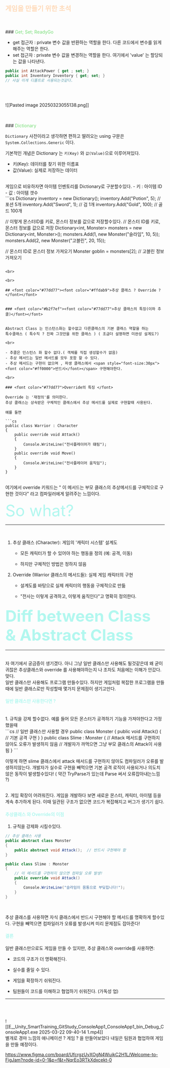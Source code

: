 ## <font color="#ffdab9">게임을 만들기 위한 초석 </font>

<br>
<br>
### <font color="#77dd77">Get; Set; ReadyGo</font>

- get 접근자 : private 변수 값을 반환하는 역할을 한다. 
  다른 코드에서 변수를 읽게 해주는 역할은 한다.
- set 접근자 : private 변수 값을 변경하는 역할을 한다.
  여기에서 'value' 는 할당되는 값을 나타낸다.

```cs
public int AttackPower { get ; set; }
public int Inventory Inventory { get; set; }
// 사실 이게 디폴트로 사용되는것같다.

```

<br>
<br>

![[Pasted image 20250323055138.png]]


<br>
<br>
### <font color="#77dd77">Dictionary</font>

`Dictionary`  사전이라고 생각하면 편하고 딸려오는 using 구문은 
`System.Collections.Generic` 이다.

기본적인 개념은 Dictionary 는 `키(Key)` 와 `값(Value)`으로 이루어져있다.
- 키(Key): 데이터를 찾기 위한 이름표
- 값(Value): 실제로 저장하는 데이터 

<br>
게임으로 비유하자면 아이템 인벤토리를 Dictionary로 구분할수있다.
- 키 : 아이템 ID
- 값 : 아이템 갯수

<br>
```cs
Dictionary<string, int> inventory = new Dictionary<string, int>();
inventory.Add("Potion", 5);       // 포션 5개
inventory.Add("Sword", 1);        // 검 1개
inventory.Add("Gold", 100);       // 골드 100개

// 이렇게 몬스터ID를 키로, 몬스터 정보를 값으로 저장할수있다.
// 몬스터 ID를 키로, 몬스터 정보를 값으로 저장
Dictionary<int, Monster> monsters = new Dictionary<int, Monster>();
monsters.Add(1, new Monster("슬라임", 10, 5));
monsters.Add(2, new Monster("고블린", 20, 15));

// 몬스터 ID로 몬스터 정보 가져오기
Monster goblin = monsters[2];  // 고블린 정보 가져오기
```

<br>

<br>

## <font color="#77dd77"><font color="#ffdab9">추상 클래스 ? Override ?</font></font>


### <font color="#b2f7ef"><font color="#77dd77">추상 클래스의 특징(이하 추클)</font></font>


Abstract Class 는 인스턴스화는 할수없고 다른클래스의 기본 클래스 역할을 하는 
특수클래스 ( 특수직 ? 진짜 그것만을 위한 클래스 ) ( 조금더 설명하면 미완성 설계도?)

<br>

- 추클은 인스턴스 화 할수 없다.( 객체를 직접 생성할수가 없음)
- 추상 메서드는 일반 메서드를 모두 포함 할 수 있다.
- 추상 메서드는 구현이 없으며 , 파생 클래스에서 <span style="font-size:30px"><font color="#ff0000">반드시</font></span> 구현해야한다.

<br>

### <font color="#77dd77">Override의 특징 </font>

Override 는 '재정의'를 의미한다.
추상 클래스는 상속받은 구체적인 클래스에서 추상 메서드를 실제로 구현할때 사용된다.

예를 들면

```cs
public class Warrior : Character
{
    public override void Attack()
    {
        Console.WriteLine("전사플레이어가 떄림");
    }
    public override void Move()
    {
        Console.WriteLine("전사플레이어 움직임");
    }
}
```

<br>
여기에서 override 키워드는 " 이 메서드는 부모 클래스의 추상메서드를 구체적으로 구현한 것이다" 라고 컴파일러에게 알려주는 느낌이다.


<span class = "inkfree"><span style="font-size:50px;"><font color="#ffb6c1"><font color="#b2f7ef">So what?</font></font></span></span>

---
<br>



1. 추상 클래스 (Character): 게임의 '캐릭터 시스템' 설계도

    - 모든 캐릭터가 할 수 있어야 하는 행동을 정의 (예: 공격, 이동)

    - 하지만 구체적인 방법은 정하지 않음

2. Override (Warrior 클래스의 메서드들): 실제 게임 캐릭터의 구현

	 - 설계도를 바탕으로 실제 캐릭터의 행동을 구체적으로 만듦

	 - "전사는 이렇게 공격하고, 이렇게 움직인다"고 명확히 정의한다.



### <span class = "inkfree"><span style="font-size:50px;"><font color="#ffb6c1"><font color="#b2f7ef">Diff between Class & Abstract Class</font></font></span></span>
---
<br>
자 여기에서 궁금증이 생기겠다.
아니 그냥 일반 클래스만 사용해도 될것같은데 왜 굳이 귀찮은 
추상클래스와 override 를 사용해야하는지 나 조차도 처음에는 이해가 안갔다.
<br>
맞다.
<br>
 일반 클래스만 사용해도 프로그램 만들수있다.
 하지만 게임처럼 복잡한 프로그램을 만들 때에 일반 클래스로만 작성할때 몇가지
 문제점이 생기고만다.


#### <font color="#b2f7ef">일반 클래스만 사용한다면 ? </font>
<br>
1. 규칙을 강제 할수없다.
예를 들어 모든 몬스터가 공격하기 기능을 가져야한다고 가정했을때

<br>
```cs
// 일반 클래스만 사용할 경우
public class Monster
{
    public void Attack() 
    {
        // 기본 공격 구현
    }
}
public class Slime : Monster
{
    // Attack 메서드를 구현하지 않아도 오류가 발생하지 않음
    // 개발자가 까먹으면 그냥 부모 클래스의 Attack이 사용됨
}
```

이렇게 하면 slime 클래스에서 attack 매서드를 구현하지 않아도 컴파일러가 오류를 발생하지않는다. 개발자가 실수로 구현을 빼먹으면 기본 공격 로직이 사용되거나 의도치 않은 동작이 발생할수있다! ( 약간 TryParse가 있는데 Parse 써서 오류잡아내는느낌 ?)

<br>
2. 게임 확장이 어려워진다.
게임을 개발하다 보면 새로운 몬스터, 캐릭터, 아이템 등을 계속 추가하게 된다. 이때 일관된 구조가 없으면 코드가 복잡해지고 버그가 생기기 쉽다.


#### <font color="#b2f7ef">추상클래스 와 Override의 이점</font>

1. 규칙을 강제화 시킬수있다.

```cs
// 추상 클래스 사용
public abstract class Monster
{
    public abstract void Attack();  // 반드시 구현해야 함
}

public class Slime : Monster
{
    // 이 메서드를 구현하지 않으면 컴파일 오류 발생!
    public override void Attack()
    {
        Console.WriteLine("슬라임이 몸통으로 부딪힙니다!");
    }
}
```

<br>

추상 클래스를 사용하면 자식 클래스에서 반드시 구현해야 할 메서드를 명확하게 할수있다. 구현을 빼먹으면 컴파일러가 오류를 발생시켜 미리 문제점도 잡아준다! 

#### <font color="#b2f7ef">결론</font>

일반 클래스만으로도 게임을 만들 수 있지만, 추상 클래스와 override를 사용하면:

- 코드의 구조가 더 명확해진다.

- 실수를 줄일 수 있다.

- 게임을 확장하기 쉬워진다.

- 팀원들이 코드를 이해하고 협업하기 쉬워진다. (가독성 업)



---

<br>
<br>

![[E__Unity_SmartTraining_GitStudy_ConsoleApp1_ConsoleApp1_bin_Debug_ConsoleApp1.exe 2025-03-22 09-40-14 1.mp4]]
<br>
별개로 경마 느낌의 애니메이션 ? 게임 ? 을 만들어보았다 
내일은 팀원과 협업하여 게임을 만들 예정이다.


https://www.figma.com/board/UfcrgzUvXOgN4WujkC2H1L/Welcome-to-FigJam?node-id=0-1&p=f&t=NqrEo3RTkXdxcekt-0